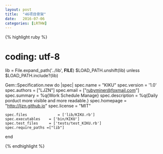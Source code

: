 ```yaml
---
layout: post
title:  "46项目骨架"
date:   2016-07-06
categories: [LRTHW]
---
```



{% highlight ruby %}

# coding: utf-8
lib = File.expand_path('../lib', __FILE__)
$LOAD_PATH.unshift(lib) unless $LOAD_PATH.include?(lib)

Gem::Specification.new do |spec|
	spec.name		 			= "KIKU"
	spec.version 			= '1.0'
	spec.authors 			= ["LJZN"]
	spec.email	 			= ["rubyminer@foxmail.com"]
	spec.summary 			= %q{Work Schedule Manage}
	spec.description	= %q{Daily porduct more visible and more readable.}
	spec.homepage			= "http://ljzn.github.io"
	spec.license			= "MIT"
	
	spec.files				= ['lib/KIKU.rb']
	spec.executables	= ['bin/KIKU']
	spec.test_files		= ['tests/test_KIKU.rb']
	spec.require_paths =["lib"]
end

{% endhighlight %}


